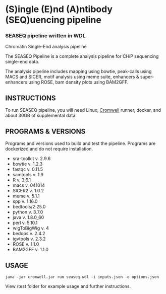 # (S)ingle (E)nd (A)ntibody (SEQ)uencing pipeline
### SEASEQ pipeline written in WDL

Chromatin Single-End analysis pipeline

The SEASEQ Pipeline is a complete analysis pipeline for CHiP 
sequencing single-end data.

The analysis pipeline includes mapping using bowtie, peak-calls 
using MACS and SICER, motif analysis using meme suite,
enhancers & super-enhancers using ROSE, bam density plots 
using BAM2GFF.

## INSTRUCTIONS

To run SEASEQ pipeline, you will need Linux,
[Cromwell](https://github.com/broadinstitute/cromwell/releases) runner, docker,
and about 30GB of supplemental data. 

## PROGRAMS & VERSIONS

Programs and versions used to build and test the pipeline.
Programs are dockerized and do not require installation.

* sra-toolkit v. 2.9.6
* bowtie v. 1.2.3
* fastqc v. 0.11.5
* samtools v. 1.9
* R v. 3.6.1
* macs v. 041014
* SICER2 v. 1.0.2
* meme v. 5.1.1
* spp v. 1.16.0
* bedtools/2.25.0
* python v. 3.7.0
* java v. 1.8.0_60
* perl v. 5.10.1
* wigToBigWig v. 4
* bedops v. 2.4.2
* igvtools v. 2.3.2
* ROSE v. 1.1.0
* BAM2GFF v. 1.1.0


## USAGE

```
java -jar cromwell.jar run seaseq.wdl -i inputs.json -o options.json
```
View /test folder for example usage and further instructions.
